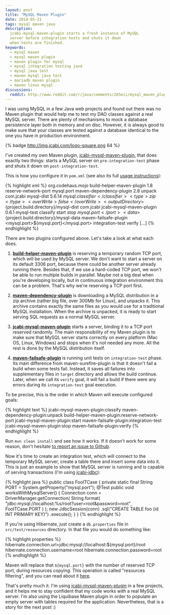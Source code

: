 ```yaml
---
layout: post
title: "MySQL Maven Plugin"
date: 2014-05-21
tags: mysql maven java
description:
  jcabi-mysql-maven-plugin starts a fresh instance of MySQL
  server before integration tests and shuts it down
  when tests are finished.
keywords:
  - mysql maven
  - mysql maven plugin
  - maven plugin for mysql
  - mysql integration testing java
  - mysql java test
  - maven mysql java test
  - mariadb maven plugin
  - maven linux mysql
discussions:
  reddit: http://www.reddit.com/r/java/comments/265eii/mysql_maven_plugin_for_java_integration_testing/
---
```


I was using MySQL in a few Java web projects and
found out there was no Maven plugin that would help me to
test my DAO classes against a real MySQL server. There are plenty
of mechanisms to mock a database persistence layer both in
memory and on disc. However, it is always good to make sure
that your classes are tested against a database identical
to the one you have in production environment.

{% badge http://img.jcabi.com/logo-square.png 64 %}

I've created my own Maven plugin, [jcabi-mysql-maven-plugin](http://mysql.jcabi.com),
that does exactly two things: starts a MySQL server on
`pre-integration-test` phase and shuts it down on
`post-integration-test`.

This is how you configure it in `pom.xml`
(see also its full [usage instructions](http://mysql.jcabi.com/usage.html)):

{% highlight xml %}
<project>
  <build>
    <plugins>
      <plugin>
        <groupId>org.codehaus.mojo</groupId>
        <artifactId>build-helper-maven-plugin</artifactId>
        <version>1.8</version>
        <executions>
          <execution>
            <goals>
              <goal>reserve-network-port</goal>
            </goals>
            <configuration>
              <portNames>
                <portName>mysql.port</portName>
              </portNames>
            </configuration>
          </execution>
        </executions>
      </plugin>
      <plugin>
        <artifactId>maven-dependency-plugin</artifactId>
        <version>2.8</version>
        <executions>
          <execution>
            <goals>
              <goal>unpack</goal>
            </goals>
            <configuration>
              <artifactItems>
                <artifactItem>
                  <groupId>com.jcabi</groupId>
                  <artifactId>mysql-dist</artifactId>
                  <version>5.6.14</version>
                  <classifier>${mysql.classifier}</classifier>
                  <type>zip</type>
                  <overWrite>false</overWrite>
                  <outputDirectory>${project.build.directory}/mysql-dist</outputDirectory>
                </artifactItem>
              </artifactItems>
            </configuration>
          </execution>
        </executions>
      </plugin>
      <plugin>
        <groupId>com.jcabi</groupId>
        <artifactId>jcabi-mysql-maven-plugin</artifactId>
        <version>0.6.1</version>
        <executions>
          <execution>
            <id>mysql-test</id>
            <goals>
              <goal>classify</goal>
              <goal>start</goal>
              <goal>stop</goal>
            </goals>
            <configuration>
              <port>${mysql.port}</port>
              <data>${project.build.directory}/mysql-data</data>
            </configuration>
          </execution>
        </executions>
      </plugin>
      <plugin>
        <artifactId>maven-failsafe-plugin</artifactId>
        <configuration>
          <systemPropertyVariables>
            <mysql.port>${mysql.port}</mysql.port>
          </systemPropertyVariables>
        </configuration>
        <executions>
          <execution>
            <goals>
              <goal>integration-test</goal>
              <goal>verify</goal>
            </goals>
          </execution>
        </executions>
      </plugin>
    </plugins>
  </build>
  [...]
</project>
{% endhighlight %}

There are two plugins configured above. Let's take a look
at what each does.

1. [**build-helper-maven-plugin**](http://mojo.codehaus.org/build-helper-maven-plugin/reserve-network-port-mojo.html)
is reserving a temporary random TCP port, which will be used by MySQL server.
We don't want to start a server on its default 3306 port,
because there could be another server already running there.
Besides that, if we use a hard-coded TCP port, we won't be able to
run multiple builds in parallel. Maybe not a big deal when
you're developing locally, but in continuous integration
environment this can be a problem. That's why we're reserving a TCP port first.

2. [**maven-dependency-plugin**](http://maven.apache.org/plugins/maven-dependency-plugin/unpack-mojo.html)
is downloading a MySQL distribution in a zip archive (rather big file, over 300Mb for Linux), and unpacks it.
This archive contains exactly the same files as you would use
for a traditional MySQL installation. When the archive is unpacked,
it is ready to start serving SQL requests as a normal MySQL server.

3. [**jcabi-mysql-maven-plugin**](http://mysql.jcabi.com)
starts a server, binding it to a TCP port reserved randomly.
The main responsibility of my Maven plugin is to make sure
that MySQL server starts correctly on every platform (Mac OS, Linux, Windows)
and stops when it's not needed any more. All the rest is done by
the MySQL distribution itself.

4. [**maven-failsafe-plugin**](http://mojo.codehaus.org/build-helper-maven-plugin/reserve-network-port-mojo.html)
is running unit tests on `integration-test` phase. Its main difference from
maven-surefire-plugin is that it doesn't fail a build when some tests fail.
Instead, it saves all failures into supplementary files in `target`
directory and allows the build continue. Later, when we call its `verify`
goal, it will fail a build if there were any errors during its
`integration-test` goal execution.

To be precise, this is the order in which Maven will execute configured goals:

{% highlight text %}
jcabi-mysql-maven-plugin:classify
maven-dependency-plugin:unpack
build-helper-maven-plugin:reserve-network-port
jcabi-mysql-maven-plugin:start
maven-failsafe-plugin:integration-test
jcabi-mysql-maven-plugin:stop
maven-failsafe-plugin:verify
{% endhighlight %}

Run `mvn clean install` and see how it works. If it doesn't work
for some reason, don't hesitate
[to report an issue to Github](https://github.com/jcabi/jcabi-mysql-maven-plugin/issues).

Now it's time to create an integration test,
which will connect to the temporary MySQL server, create
a table there and insert some data into it. This is just
an example to show that MySQL server is running and
is capable of serving transactions (I'm using [jcabi-jdbc](http://jdbc.jcabi.com)):

{% highlight java %}
public class FooITCase {
  private static final String PORT = System.getProperty("mysql.port");
  @Test
  public void worksWithMysqlServer() {
    Connection conn = DriverManager.getConnection(
      String.format(
        "jdbc:mysql://localhost:%s/root?user=root&password=root",
        FooITCase.PORT
      )
    );
    new JdbcSession(conn)
      .sql("CREATE TABLE foo (id INT PRIMARY KEY)")
      .execute();
  }
}
{% endhighlight %}

If you're using Hibernate, just create a `db.properties`
file in `src/test/resources` directory.
In that file you would do something like:

{% highlight properties %}
hibernate.connection.url=jdbc:mysql://localhost:${mysql.port}/root
hibernate.connection.username=root
hibernate.connection.password=root
{% endhighlight %}

Maven will replace that `${mysql.port}` with the number of
reserved TCP port, during resources copying. This operation
is called "resources filtering", and you can read about it
[here](http://maven.apache.org/plugins/maven-resources-plugin/examples/filter.html).

That's pretty much it. I'm using [jcabi-mysql-maven-plugin](http://mysql.jcabi.com)
in a few projects, and it helps me to stay confident that my code works
with a real MySQL server. I'm also using the Liquibase Maven plugin in
order to populate an empty server with tables required for the application.
Nevertheless, that is a story for the next post :)

